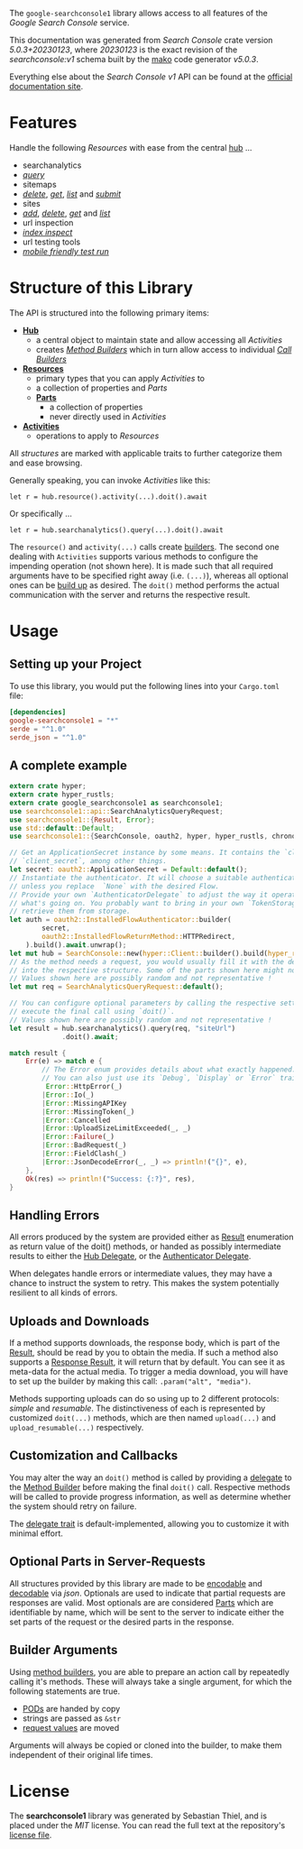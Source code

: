 <!---
DO NOT EDIT !
This file was generated automatically from 'src/generator/templates/api/README.md.mako'
DO NOT EDIT !
-->
The `google-searchconsole1` library allows access to all features of the *Google Search Console* service.

This documentation was generated from *Search Console* crate version *5.0.3+20230123*, where *20230123* is the exact revision of the *searchconsole:v1* schema built by the [mako](http://www.makotemplates.org/) code generator *v5.0.3*.

Everything else about the *Search Console* *v1* API can be found at the
[official documentation site](https://developers.google.com/webmaster-tools/search-console-api/).
# Features

Handle the following *Resources* with ease from the central [hub](https://docs.rs/google-searchconsole1/5.0.3+20230123/google_searchconsole1/SearchConsole) ...

* searchanalytics
 * [*query*](https://docs.rs/google-searchconsole1/5.0.3+20230123/google_searchconsole1/api::SearchanalyticQueryCall)
* sitemaps
 * [*delete*](https://docs.rs/google-searchconsole1/5.0.3+20230123/google_searchconsole1/api::SitemapDeleteCall), [*get*](https://docs.rs/google-searchconsole1/5.0.3+20230123/google_searchconsole1/api::SitemapGetCall), [*list*](https://docs.rs/google-searchconsole1/5.0.3+20230123/google_searchconsole1/api::SitemapListCall) and [*submit*](https://docs.rs/google-searchconsole1/5.0.3+20230123/google_searchconsole1/api::SitemapSubmitCall)
* sites
 * [*add*](https://docs.rs/google-searchconsole1/5.0.3+20230123/google_searchconsole1/api::SiteAddCall), [*delete*](https://docs.rs/google-searchconsole1/5.0.3+20230123/google_searchconsole1/api::SiteDeleteCall), [*get*](https://docs.rs/google-searchconsole1/5.0.3+20230123/google_searchconsole1/api::SiteGetCall) and [*list*](https://docs.rs/google-searchconsole1/5.0.3+20230123/google_searchconsole1/api::SiteListCall)
* url inspection
 * [*index inspect*](https://docs.rs/google-searchconsole1/5.0.3+20230123/google_searchconsole1/api::UrlInspectionIndexInspectCall)
* url testing tools
 * [*mobile friendly test run*](https://docs.rs/google-searchconsole1/5.0.3+20230123/google_searchconsole1/api::UrlTestingToolMobileFriendlyTestRunCall)




# Structure of this Library

The API is structured into the following primary items:

* **[Hub](https://docs.rs/google-searchconsole1/5.0.3+20230123/google_searchconsole1/SearchConsole)**
    * a central object to maintain state and allow accessing all *Activities*
    * creates [*Method Builders*](https://docs.rs/google-searchconsole1/5.0.3+20230123/google_searchconsole1/client::MethodsBuilder) which in turn
      allow access to individual [*Call Builders*](https://docs.rs/google-searchconsole1/5.0.3+20230123/google_searchconsole1/client::CallBuilder)
* **[Resources](https://docs.rs/google-searchconsole1/5.0.3+20230123/google_searchconsole1/client::Resource)**
    * primary types that you can apply *Activities* to
    * a collection of properties and *Parts*
    * **[Parts](https://docs.rs/google-searchconsole1/5.0.3+20230123/google_searchconsole1/client::Part)**
        * a collection of properties
        * never directly used in *Activities*
* **[Activities](https://docs.rs/google-searchconsole1/5.0.3+20230123/google_searchconsole1/client::CallBuilder)**
    * operations to apply to *Resources*

All *structures* are marked with applicable traits to further categorize them and ease browsing.

Generally speaking, you can invoke *Activities* like this:

```Rust,ignore
let r = hub.resource().activity(...).doit().await
```

Or specifically ...

```ignore
let r = hub.searchanalytics().query(...).doit().await
```

The `resource()` and `activity(...)` calls create [builders][builder-pattern]. The second one dealing with `Activities`
supports various methods to configure the impending operation (not shown here). It is made such that all required arguments have to be
specified right away (i.e. `(...)`), whereas all optional ones can be [build up][builder-pattern] as desired.
The `doit()` method performs the actual communication with the server and returns the respective result.

# Usage

## Setting up your Project

To use this library, you would put the following lines into your `Cargo.toml` file:

```toml
[dependencies]
google-searchconsole1 = "*"
serde = "^1.0"
serde_json = "^1.0"
```

## A complete example

```Rust
extern crate hyper;
extern crate hyper_rustls;
extern crate google_searchconsole1 as searchconsole1;
use searchconsole1::api::SearchAnalyticsQueryRequest;
use searchconsole1::{Result, Error};
use std::default::Default;
use searchconsole1::{SearchConsole, oauth2, hyper, hyper_rustls, chrono, FieldMask};

// Get an ApplicationSecret instance by some means. It contains the `client_id` and
// `client_secret`, among other things.
let secret: oauth2::ApplicationSecret = Default::default();
// Instantiate the authenticator. It will choose a suitable authentication flow for you,
// unless you replace  `None` with the desired Flow.
// Provide your own `AuthenticatorDelegate` to adjust the way it operates and get feedback about
// what's going on. You probably want to bring in your own `TokenStorage` to persist tokens and
// retrieve them from storage.
let auth = oauth2::InstalledFlowAuthenticator::builder(
        secret,
        oauth2::InstalledFlowReturnMethod::HTTPRedirect,
    ).build().await.unwrap();
let mut hub = SearchConsole::new(hyper::Client::builder().build(hyper_rustls::HttpsConnectorBuilder::new().with_native_roots().https_or_http().enable_http1().build()), auth);
// As the method needs a request, you would usually fill it with the desired information
// into the respective structure. Some of the parts shown here might not be applicable !
// Values shown here are possibly random and not representative !
let mut req = SearchAnalyticsQueryRequest::default();

// You can configure optional parameters by calling the respective setters at will, and
// execute the final call using `doit()`.
// Values shown here are possibly random and not representative !
let result = hub.searchanalytics().query(req, "siteUrl")
             .doit().await;

match result {
    Err(e) => match e {
        // The Error enum provides details about what exactly happened.
        // You can also just use its `Debug`, `Display` or `Error` traits
         Error::HttpError(_)
        |Error::Io(_)
        |Error::MissingAPIKey
        |Error::MissingToken(_)
        |Error::Cancelled
        |Error::UploadSizeLimitExceeded(_, _)
        |Error::Failure(_)
        |Error::BadRequest(_)
        |Error::FieldClash(_)
        |Error::JsonDecodeError(_, _) => println!("{}", e),
    },
    Ok(res) => println!("Success: {:?}", res),
}

```
## Handling Errors

All errors produced by the system are provided either as [Result](https://docs.rs/google-searchconsole1/5.0.3+20230123/google_searchconsole1/client::Result) enumeration as return value of
the doit() methods, or handed as possibly intermediate results to either the
[Hub Delegate](https://docs.rs/google-searchconsole1/5.0.3+20230123/google_searchconsole1/client::Delegate), or the [Authenticator Delegate](https://docs.rs/yup-oauth2/*/yup_oauth2/trait.AuthenticatorDelegate.html).

When delegates handle errors or intermediate values, they may have a chance to instruct the system to retry. This
makes the system potentially resilient to all kinds of errors.

## Uploads and Downloads
If a method supports downloads, the response body, which is part of the [Result](https://docs.rs/google-searchconsole1/5.0.3+20230123/google_searchconsole1/client::Result), should be
read by you to obtain the media.
If such a method also supports a [Response Result](https://docs.rs/google-searchconsole1/5.0.3+20230123/google_searchconsole1/client::ResponseResult), it will return that by default.
You can see it as meta-data for the actual media. To trigger a media download, you will have to set up the builder by making
this call: `.param("alt", "media")`.

Methods supporting uploads can do so using up to 2 different protocols:
*simple* and *resumable*. The distinctiveness of each is represented by customized
`doit(...)` methods, which are then named `upload(...)` and `upload_resumable(...)` respectively.

## Customization and Callbacks

You may alter the way an `doit()` method is called by providing a [delegate](https://docs.rs/google-searchconsole1/5.0.3+20230123/google_searchconsole1/client::Delegate) to the
[Method Builder](https://docs.rs/google-searchconsole1/5.0.3+20230123/google_searchconsole1/client::CallBuilder) before making the final `doit()` call.
Respective methods will be called to provide progress information, as well as determine whether the system should
retry on failure.

The [delegate trait](https://docs.rs/google-searchconsole1/5.0.3+20230123/google_searchconsole1/client::Delegate) is default-implemented, allowing you to customize it with minimal effort.

## Optional Parts in Server-Requests

All structures provided by this library are made to be [encodable](https://docs.rs/google-searchconsole1/5.0.3+20230123/google_searchconsole1/client::RequestValue) and
[decodable](https://docs.rs/google-searchconsole1/5.0.3+20230123/google_searchconsole1/client::ResponseResult) via *json*. Optionals are used to indicate that partial requests are responses
are valid.
Most optionals are are considered [Parts](https://docs.rs/google-searchconsole1/5.0.3+20230123/google_searchconsole1/client::Part) which are identifiable by name, which will be sent to
the server to indicate either the set parts of the request or the desired parts in the response.

## Builder Arguments

Using [method builders](https://docs.rs/google-searchconsole1/5.0.3+20230123/google_searchconsole1/client::CallBuilder), you are able to prepare an action call by repeatedly calling it's methods.
These will always take a single argument, for which the following statements are true.

* [PODs][wiki-pod] are handed by copy
* strings are passed as `&str`
* [request values](https://docs.rs/google-searchconsole1/5.0.3+20230123/google_searchconsole1/client::RequestValue) are moved

Arguments will always be copied or cloned into the builder, to make them independent of their original life times.

[wiki-pod]: http://en.wikipedia.org/wiki/Plain_old_data_structure
[builder-pattern]: http://en.wikipedia.org/wiki/Builder_pattern
[google-go-api]: https://github.com/google/google-api-go-client

# License
The **searchconsole1** library was generated by Sebastian Thiel, and is placed
under the *MIT* license.
You can read the full text at the repository's [license file][repo-license].

[repo-license]: https://github.com/Byron/google-apis-rsblob/main/LICENSE.md

